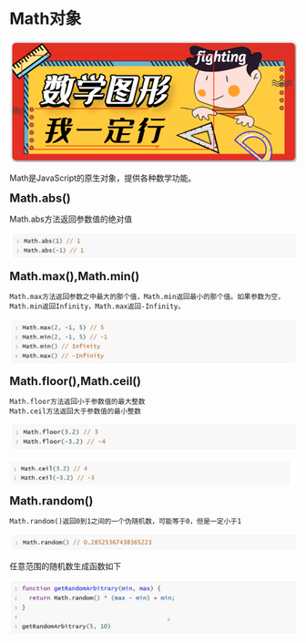 <h1>Math对象</h1>

![Alt text](image.png)

Math是JavaScript的原生对象，提供各种数学功能。

<b style="font-size:20px">Math.abs()</b>

Math.abs方法返回参数值的绝对值

![Alt text](image-1.png)

<b style="font-size:20px">Math.max(),Math.min()</b>

    Math.max方法返回参数之中最大的那个值，Math.min返回最小的那个值。如果参数为空，Math.min返回Infinity，Math.max返回-Infinity。

![Alt text](image-2.png)

<b style="font-size:20px">Math.floor(),Math.ceil()</b>

    Math.floor方法返回小于参数值的最大整数
    Math.ceil方法返回大于参数值的最小整数

![Alt text](image-3.png)

![Alt text](image-4.png)

<b style="font-size:20px">Math.random()</b>

    Math.random()返回0到1之间的一个伪随机数，可能等于0，但是一定小于1

![Alt text](image-5.png)

任意范围的随机数生成函数如下

![Alt text](image-6.png)